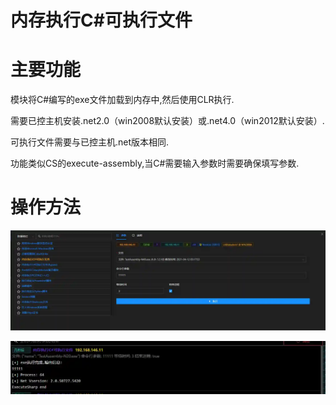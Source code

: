 # 内存执行C#可执行文件

# 主要功能
模块将C#编写的exe文件加载到内存中,然后使用CLR执行. 

需要已控主机安装.net2.0（win2008默认安装）或.net4.0（win2012默认安装）. 

可执行文件需要与已控主机.net版本相同. 

功能类似CS的execute-assembly,当C#需要输入参数时需要确保填写参数.

# 操作方法
![](img\DefenseEvasion_ProcessInjection_CsharpAssemblyLoader\1.webp)

![](img\DefenseEvasion_ProcessInjection_CsharpAssemblyLoader\2.webp)


